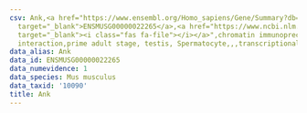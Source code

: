 ```yaml
---
csv: Ank,<a href="https://www.ensembl.org/Homo_sapiens/Gene/Summary?db=core;g=ENSMUSG00000022265"
  target="_blank">ENSMUSG00000022265</a>,<a href="https://www.ncbi.nlm.nih.gov/pubmed/25450459"
  target="_blank"><i class="fas fa-file"></i></a>",chromatin immunoprecipitation assay,direct
  interaction,prime adult stage, testis, Spermatocyte,,,transcriptional regulation,
data_alias: Ank
data_id: ENSMUSG00000022265
data_numevidence: 1
data_species: Mus musculus
data_taxid: '10090'
title: Ank
---
```

